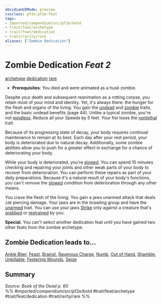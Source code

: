 ```yaml
---
obsidianUIMode: preview
cssclass: pf2e,pf2e-feat
tags:
- imported/compendium/src/pf2e/botd
- trait/feat/archetype
- trait/feat/dedication
- trait/rarity/rare
aliases: ["Zombie Dedication"]
---
```

# Zombie Dedication  *Feat 2*  
[archetype](archetype.md)  [dedication](dedication.md)  [rare](rare.md)  

- **Prerequisites**: You died and were animated as a husk zombie.

Despite your death and subsequent reanimation as a rotting corpse, you retain most of your mind and identity. Yet, it's always there: the hunger for the flesh and organs of the living. You gain the [undead](undead.md) and [zombie](zombie-b1.md) traits, and the basic undead benefits (page 44). Unlike a typical zombie, you're not [mindless](mindless.md). Reduce all your Speeds by 5 feet. Your fist loses the [nonlethal](nonlethal.md) trait.

Because of its progressing state of decay, your body requires continual maintenance to remain at its best. Each day after your rest period, your body is deteriorated due to natural decay. Additionally, some zombie abilities allow you to push for a greater effect in exchange for a chance of deteriorating your body.

While your body is deteriorated, you're [slowed](conditions.md#Slowed). You can spend 10 minutes checking and repairing your joints and other weak parts of your body to recover from deterioration. You can perform these repairs as part of your daily preparations. Because it's a natural result of your body's functions, you can't remove the [slowed](conditions.md#Slowed) condition from deterioration through any other means.

You crave the flesh of the living. You gain a jaws unarmed attack that deals `1d8` piercing damage. Your jaws are in the brawling group and have the [unarmed](unarmed.md) trait. You can use your jaws [Strike](strike.md) only against a creature that's [grabbed](conditions.md#Grabbed) or [restrained](conditions.md#Restrained) by you.

**Special.** You can't select another dedication feat until you have gained two other feats from the zombie archetype.

## Zombie Dedication leads to...

[Ankle Biter](ankle-biter-botd.md), [Feast](feast-botd.md), [Brains!](brains-botd.md), [Ravenous Charge](ravenous-charge-botd.md), [Numb](numb-botd.md), [Out of Hand](out-of-hand-botd.md), [Shamble](shamble-botd.md), [Unkillable](unkillable-botd.md), [Festering Wounds](festering-wounds-botd.md), [Seize](seize-botd.md)

## Summary

*Source: Book of the Dead p. 60*  
%% #imported/compendium/src/pf2e/botd #trait/feat/archetype #trait/feat/dedication #trait/rarity/rare %%